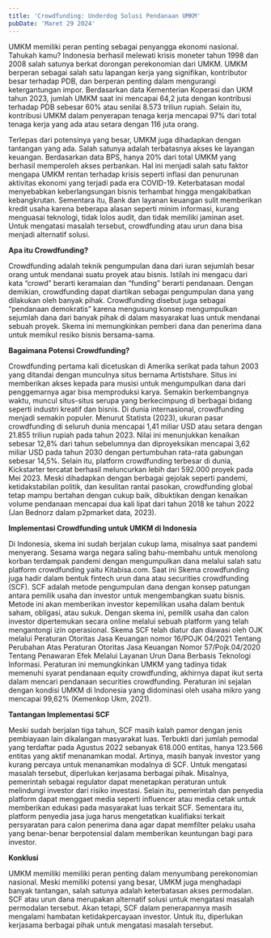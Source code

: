 ```yaml
---
title: 'Crowdfunding: Underdog Solusi Pendanaan UMKM'
pubDate: 'Maret 29 2024'
---
```


UMKM memiliki peran penting sebagai penyangga ekonomi nasional. Tahukah kamu? Indonesia berhasil melewati krisis moneter tahun 1998 dan 2008 salah satunya berkat dorongan perekonomian dari UMKM. UMKM  berperan sebagai salah satu lapangan kerja yang signifikan, kontributor besar terhadap PDB, dan berperan penting dalam mengurangi ketergantungan impor.  Berdasarkan data Kementerian Koperasi dan UKM tahun 2023, jumlah UMKM saat ini mencapai 64,2 juta dengan kontribusi terhadap PDB sebesar 60% atau senilai 8.573 triliun rupiah. Selain itu, kontribusi UMKM dalam penyerapan tenaga kerja mencapai 97% dari total tenaga kerja yang ada atau setara dengan 116 juta orang.

Terlepas dari potensinya yang besar, UMKM juga dihadapkan dengan tantangan yang ada. Salah satunya adalah terbatasnya akses ke layangan keuangan. Berdasarkan data BPS, hanya 20% dari total UMKM yang berhasil memperoleh akses perbankan. Hal ini menjadi salah satu faktor mengapa UMKM rentan terhadap krisis seperti inflasi dan penurunan aktivitas ekonomi yang terjadi pada era COVID-19. Keterbatasan modal menyebabkan keberlangsungan bisnis terhambat hingga mengakibatkan kebangkrutan. Sementara itu, Bank dan layanan keuangan sulit memberikan kredit usaha karena beberapa alasan seperti minim informasi, kurang menguasai teknologi, tidak lolos audit, dan tidak memiliki jaminan aset. Untuk mengatasi masalah tersebut, crowdfunding atau urun dana bisa menjadi alternatif solusi.

**Apa itu Crowdfunding?**

Crowdfunding adalah teknik pengumpulan dana dari iuran sejumlah besar orang untuk mendanai suatu proyek atau bisnis. Istilah ini mengacu dari kata “crowd” berarti  keramaian dan “funding” berarti pendanaan. Dengan demikian, crowdfunding dapat diartikan sebagai pengumpulan dana yang dilakukan oleh banyak pihak. Crowdfunding disebut juga sebagai “pendanaan demokratis” karena mengusung konsep mengumpulkan sejumlah dana dari banyak pihak di dalam masyarakat luas untuk mendanai sebuah proyek. Skema ini memungkinkan pemberi dana dan penerima dana untuk memikul resiko bisnis bersama-sama.

**Bagaimana Potensi Crowdfunding?**

Crowdfunding pertama kali dicetuskan di Amerika serikat pada tahun 2003 yang ditandai dengan munculnya situs bernama Artistshare. Situs ini memberikan akses kepada para musisi untuk mengumpulkan dana dari penggemarnya agar bisa memproduksi karya. Semakin berkembangnya waktu, muncul situs-situs serupa yang berkecimpung di berbagai bidang seperti  industri kreatif dan bisnis. Di dunia internasional, crowdfunding menjadi semakin populer. Menurut Statista (2023), ukuran pasar crowdfunding di seluruh dunia mencapai 1,41 miliar USD atau setara dengan 21.855 triliun rupiah pada tahun 2023. Nilai ini menunjukkan kenaikan sebesar 12,8% dari tahun sebelumnya dan diproyeksikan mencapai 3,62 miliar USD pada tahun 2030 dengan pertumbuhan rata-rata gabungan sebesar 14,5%. Selain itu, platform crowdfunding terbesar di dunia, Kickstarter tercatat berhasil meluncurkan lebih dari 592.000 proyek pada Mei 2023. Meski dihadapkan dengan berbagai gejolak seperti pandemi, ketidakstabilan politik, dan kesulitan rantai pasokan,  crowdfunding global tetap mampu bertahan dengan cukup baik, dibuktikan dengan kenaikan volume pendanaan mencapai dua kali lipat dari tahun 2018 ke tahun 2022 (Jan Bednorz dalam p2pmarket data, 2023).

**Implementasi Crowdfunding untuk UMKM di Indonesia**

Di Indonesia, skema ini sudah berjalan cukup lama, misalnya saat pandemi menyerang. Sesama warga negara saling bahu-membahu untuk menolong korban terdampak pandemi dengan mengumpulkan dana melalui salah satu platform crowdfunding yaitu Kitabisa.com.
Saat ini Skema crowdfunding juga hadir dalam bentuk fintech urun dana atau securities crowdfunding (SCF). SCF adalah metode pengumpulan dana dengan konsep patungan antara pemilik usaha dan investor untuk mengembangkan suatu bisnis. Metode ini akan memberikan investor kepemilikan usaha dalam bentuk saham, obligasi, atau sukuk. Dengan skema ini, pemilik usaha dan calon investor dipertemukan secara online melalui sebuah platform yang telah mengantongi izin operasional.
Skema SCF telah diatur dan diawasi oleh OJK melalui Peraturan Otoritas Jasa Keuangan nomor 16/POJK 04/2021 Tentang Perubahan Atas Peraturan Otoritas Jasa Keuangan Nomor 57/Pojk.04/2020 Tentang Penawaran Efek Melalui Layanan Urun Dana Berbasis Teknologi Informasi. Peraturan ini memungkinkan UMKM yang tadinya tidak memenuhi syarat pendanaan equity crowdfunding, akhirnya dapat ikut  serta dalam mencari pendanaan securities crowdfunding. Peraturan ini sejalan dengan kondisi UMKM di Indonesia yang didominasi oleh usaha mikro yang mencapai 99,62% (Kemenkop Ukm, 2021).

**Tantangan Implementasi SCF**

Meski sudah berjalan tiga tahun, SCF masih kalah pamor dengan jenis pembiayaan lain dikalangan masyarakat luas. Terbukti dari jumlah pemodal yang terdaftar pada Agustus 2022 sebanyak 618.000 entitas, hanya  123.566 entitas yang aktif menanamkan modal. Artinya, masih banyak investor yang kurang percaya untuk menanamkan modalnya di SCF.
Untuk mengatasi masalah tersebut, diperlukan kerjasama berbagai pihak. Misalnya, pemerintah sebagai regulator dapat menetapkan peraturan untuk melindungi investor dari risiko investasi. Selain itu, pemerintah dan penyedia platform dapat menggaet media seperti influencer atau media cetak untuk memberikan edukasi pada masyarakat luas terkait SCF. Sementara itu, platform penyedia jasa juga harus mengetatkan kualifiaksi terkait persyaratan para calon penerima dana agar dapat memfilter pelaku usaha yang benar-benar berpotensial dalam memberikan keuntungan bagi para investor.

**Konklusi**

UMKM memiliki memiliki peran penting dalam menyumbang perekonomian nasional. Meski memiliki potensi yang besar, UMKM juga menghadapi banyak tantangan, salah satunya adalah keterbatasan akses permodalan. SCF atau urun dana merupakan alternatif solusi untuk mengatasi masalah permodalan tersebut. Akan tetapi,  SCF dalam penerapannya masih mengalami hambatan ketidakpercayaan investor. Untuk itu, diperlukan kerjasama berbagai pihak untuk mengatasi masalah tersebut.